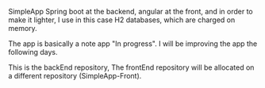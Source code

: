 SimpleApp
Spring boot at the backend, angular at the front, and in order to make it lighter, I use in this case H2 databases, which are charged on memory.

The app is basically a note app "In progress". I will be improving the app the following days.

This is the backEnd repository, The frontEnd repository will be allocated on a different repository (SimpleApp-Front).
